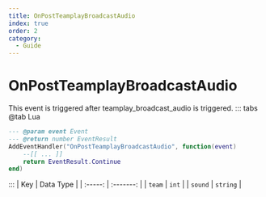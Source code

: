 ```yaml
---
title: OnPostTeamplayBroadcastAudio
index: true
order: 2
category:
  - Guide
---
```


# OnPostTeamplayBroadcastAudio
This event is triggered after teamplay_broadcast_audio is triggered.
::: tabs
@tab Lua
```lua
--- @param event Event
--- @return number EventResult
AddEventHandler("OnPostTeamplayBroadcastAudio", function(event)
    --[[ ... ]]
    return EventResult.Continue
end)
```

:::
|   Key   | Data Type |
| :-----: | :-------: |
|  `team` |   `int`   |
| `sound` |  `string` |